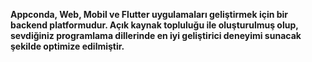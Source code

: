 **Appconda, Web, Mobil ve Flutter uygulamaları geliştirmek için bir backend platformudur. Açık kaynak topluluğu ile oluşturulmuş olup, sevdiğiniz programlama dillerinde en iyi geliştirici deneyimi sunacak şekilde optimize edilmiştir.**